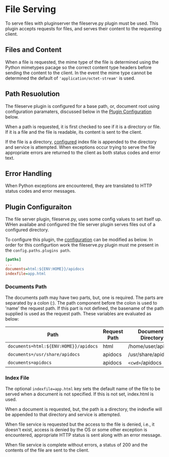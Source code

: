 # File Serving

To serve files with pluginserver the fileserve.py plugin must be used. This plugin accepts requests for files, and serves their content to the requesting client. 

## Files and Content
When a file is requested, the mime type of the file is determined using the Python mimetypes pacage so the correct content type headers before sending the content to the client. In the event the mime type cannot be determined the default of `'application/octet-stream'` is used.

##  Path Resuolution
The fileserve plugin is configured for a base path, or, document root using configuration paramaters, discussed below in the [Plugin Configuration](#plugin-configuraiton) below. 

When a path is requested, it is first checked to see if it is a directory or file. If it is a file and the file is readable, its content is sent to the client. 

If the file is a directory, [configured](#plugin-configuraiton) index file is appended to the directory and service is attempted. When exceptions occur trying to serve the file appropriate errors are returned  to the client as both status codes and error text. 

## Error Handling
When Python exceptions are encountered, they are translated to HTTP status codes and error messages.

## Plugin Configuraiton

The file server plugin, fileserve.py, uses some config values to set itself up. WHen availabe and configured the file server plugin serves files out of a configured directory. 

To configure this plugin, the [configuration](Config.md) can be modified as below. In order for this configurtion work the fileserve.py plugin must me present in the `config.paths.plugins path`. 

```ini
[paths]
...
documents=html:${ENV:HOME}}/apidocs
indexfile=app.html
```

### Documents Path
The documents path may have two parts, but, one is required. The parts are separated by a colon (:). The path component before the colon is used to 'name' the request path. If this part is not defined, the basename of the path supplied is used as the request path. These variables 
are evaluated as below:

| Path                                    | Request Path | Documents Directory   |
|-----------------------------------------|--------------|-----------------------|
| `documents=html:${ENV:HOME}}/apidocs`   | html         | /home/user/apidocs    |
| `documents=/usr/share/apidocs`          | apidocs      | /usr/share/apidocs    |
| `documents=apidocs`                     | apidocs      | `<cwd>`/apidocs       |


### Index File
The optional `indexfile=app.html` key sets the default name of the file to be served when a document is not specified. If this is not set, index.html is used. 

When a document is requested, but, the path is a directory, the indexfie will be appended to that directory and service is attempted. 

When file service is requested but the access to the file is denied, i.e., it doesn't exist, access is denied by the OS or some other exception is encountered, appropriate HTTP status is sent along with an error message. 

When file service is complete without errors, a status of 200 and the contents of the file are sent to the client. 